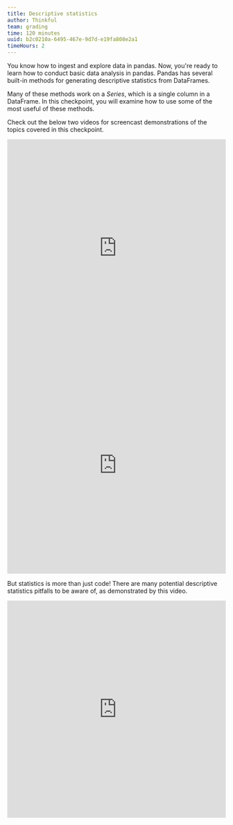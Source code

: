 ```yaml
---
title: Descriptive statistics
author: Thinkful
team: grading
time: 120 minutes
uuid: b2c0210a-6495-467e-9d7d-e19fa808e2a1
timeHours: 2
---
```


You know how to ingest and explore data in pandas. Now, you're ready to learn how to conduct basic data analysis in pandas. Pandas has several built-in methods for generating descriptive statistics from DataFrames.

Many of these methods work on a *Series*, which is a single column in a DataFrame. In this checkpoint, you will examine how to use some of the most useful of these methods. 

<jupyter notebook-name="python_descriptive_statistics" course-code="DSBC"></jupyter>

Check out the below two videos for screencast demonstrations of the topics covered in this checkpoint.

<iframe id="kaltura_player_1590532608" src="https://cdnapisec.kaltura.com/p/2315191/sp/231519100/embedIframeJs/uiconf_id/45331192/partner_id/2315191?iframeembed=true&playerId=kaltura_player_1590532608&entry_id=1_nf0goeai" width="100%" height="500" allowfullscreen webkitallowfullscreen mozAllowFullScreen allow="autoplay *; fullscreen *; encrypted-media *" frameborder="0"></iframe>

<iframe id="kaltura_player_1590532626" src="https://cdnapisec.kaltura.com/p/2315191/sp/231519100/embedIframeJs/uiconf_id/45331192/partner_id/2315191?iframeembed=true&playerId=kaltura_player_1590532626&entry_id=1_c8jxwkrx" width="100%" height="500" allowfullscreen webkitallowfullscreen mozAllowFullScreen allow="autoplay *; fullscreen *; encrypted-media *" frameborder="0"></iframe>


But statistics is more than just code! There are many potential descriptive statistics pitfalls to be aware of, as demonstrated by this video.

<iframe id="kaltura_player_1590584830" src="https://cdnapisec.kaltura.com/p/2315191/sp/231519100/embedIframeJs/uiconf_id/45331192/partner_id/2315191?iframeembed=true&playerId=kaltura_player_1590584830&entry_id=1_3dbk5z56" width="100%" height="500" allowfullscreen webkitallowfullscreen mozAllowFullScreen allow="autoplay *; fullscreen *; encrypted-media *" frameborder="0"></iframe>

